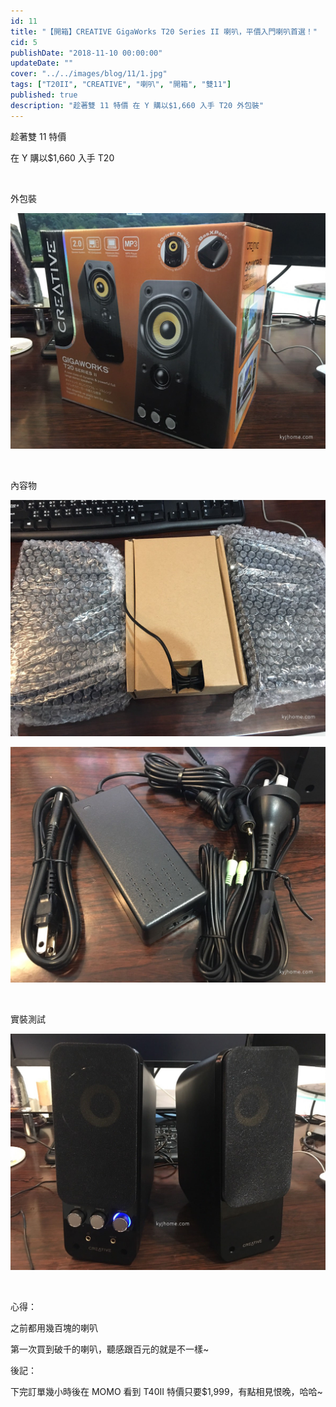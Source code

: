 ```yaml
---
id: 11
title: "【開箱】CREATIVE GigaWorks T20 Series II 喇叭，平價入門喇叭首選！"
cid: 5
publishDate: "2018-11-10 00:00:00"
updateDate: ""
cover: "../../images/blog/11/1.jpg"
tags: ["T20II", "CREATIVE", "喇叭", "開箱", "雙11"]
published: true
description: "趁著雙 11 特價 在 Y 購以$1,660 入手 T20 外包裝"
---
```


趁著雙 11 特價

在 Y 購以$1,660 入手 T20

<br/>

外包裝

![外包裝](../../images/blog/11/1.jpg)

<br/>

內容物

![內容物](../../images/blog/11/2.jpg)

![內容物](../../images/blog/11/3.jpg)

<br/>

實裝測試

![測試](../../images/blog/11/4.jpg)

<br/>

心得：

之前都用幾百塊的喇叭

第一次買到破千的喇叭，聽感跟百元的就是不一樣~

後記：

下完訂單幾小時後在 MOMO 看到 T40II 特價只要$1,999，有點相見恨晚，哈哈~
